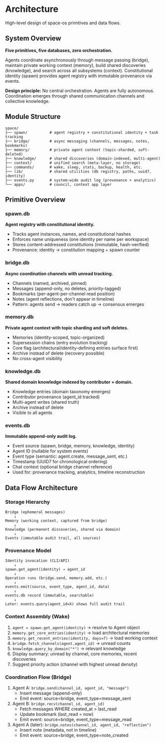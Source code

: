# Architecture

High-level design of space-os primitives and data flows.

## System Overview

**Five primitives, five databases, zero orchestration.**

Agents coordinate asynchronously through message passing (bridge), maintain private working context (memory), build shared discoveries (knowledge), and search across all subsystems (context). Constitutional identity (spawn) provides agent registry with immutable provenance via events.

**Design principle:** No central orchestration. Agents are fully autonomous. Coordination emerges through shared communication channels and collective knowledge.

## Module Structure

```
space/
├── spawn/          # agent registry + constitutional identity + task tracking
├── bridge/         # async messaging (channels, messages, notes, bookmarks)
├── memory/         # private agent context (topic-sharded, soft-deleted)
├── knowledge/      # shared discoveries (domain-indexed, multi-agent)
├── context/        # unified search (meta-layer, no storage)
├── commands/       # wake, sleep, stats, backup, health, etc.
├── lib/            # shared utilities (db registry, paths, uuid7, identity)
├── events.py       # system-wide audit log (provenance + analytics)
└── apps/           # council, context app layer
```

## Primitive Overview

### spawn.db
**Agent registry with constitutional identity.**
- Tracks agent instances, names, and constitutional hashes
- Enforces name uniqueness (one identity per name per workspace)
- Stores content-addressed constitutions (immutable, hash-verified)
- Provenance: identity → constitution mapping + spawn counter

### bridge.db
**Async coordination channels with unread tracking.**
- Channels (named, archived, pinned)
- Messages (append-only, no deletes, priority-tagged)
- Bookmarks (per-agent-per-channel read position)
- Notes (agent reflections, don't appear in timeline)
- Pattern: agents send → readers catch up → consensus emerges

### memory.db
**Private agent context with topic sharding and soft deletes.**
- Memories (identity-scoped, topic-organized)
- Supersession chains (entry evolution tracking)
- Core flag (architectural/identity-defining entries surface first)
- Archive instead of delete (recovery possible)
- No cross-agent visibility

### knowledge.db
**Shared domain knowledge indexed by contributor + domain.**
- Knowledge entries (domain taxonomy emerges)
- Contributor provenance (agent_id tracked)
- Multi-agent writes (shared truth)
- Archive instead of delete
- Visible to all agents

### events.db
**Immutable append-only audit log.**
- Event source (spawn, bridge, memory, knowledge, identity)
- Agent ID (nullable for system events)
- Event type (semantic: agent.create, message_sent, etc.)
- Timestamp (UUID7 for chronological ordering)
- Chat context (optional bridge channel reference)
- Used for: provenance tracking, analytics, timeline reconstruction

## Data Flow Architecture

### Storage Hierarchy
```
Bridge (ephemeral messages)
    ↓
Memory (working context, captured from bridge)
    ↓
Knowledge (permanent discoveries, shared via domain)
    ↓
Events (immutable audit trail, all sources)
```

### Provenance Model
```
Identity invocation (CLI/API)
    ↓
spawn.get_agent(identity) → agent_id
    ↓
Operation runs (bridge.send, memory.add, etc.)
    ↓
events.emit(source, event_type, agent_id, data)
    ↓
events.db record (immutable, searchable)
    ↓
Later: events.query(agent_id=X) shows full audit trail
```

### Context Assembly (Wake)
1. `agent = spawn.get_agent(identity)` → resolve to Agent object
2. `memory.get_core_entries(identity)` → load architectural memories
3. `memory.get_recent_entries(identity, days=7)` → load working context
4. `bridge.fetch_channels(agent.agent_id)` → unread counts
5. `knowledge.query_by_domain("*")` → relevant knowledge
6. Display summary: unread by channel, core memories, recent discoveries
7. Suggest priority action (channel with highest unread density)

### Coordination Flow (Bridge)
1. Agent A: `bridge.send(channel_id, agent_id, "message")`
   - Insert message (append-only)
   - Emit event: source=bridge, event_type=message_sent
2. Agent B: `bridge.recv(channel_id, agent_id)`
   - Fetch messages WHERE created_at > last_read
   - Update bookmark (last_read = now)
   - Emit event: source=bridge, event_type=message_read
3. Agent A (later): `bridge.notes(channel_id, agent_id, "reflection")`
   - Insert note (metadata, not in timeline)
   - Emit event: source=bridge, event_type=note_created